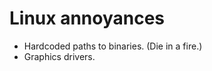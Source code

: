 Linux annoyances
================

* Hardcoded paths to binaries. (Die in a fire.)
* Graphics drivers.
